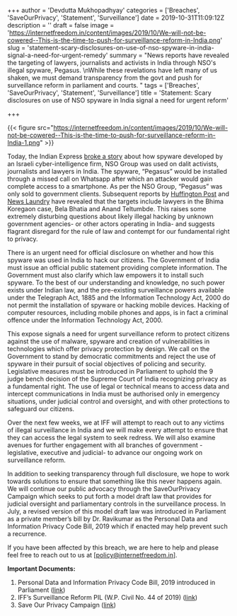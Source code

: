 +++
author = 'Devdutta Mukhopadhyay'
categories = ['Breaches', 'SaveOurPrivacy', 'Statement', 'Surveillance']
date = 2019-10-31T11:09:12Z
description = ''
draft = false
image = 'https://internetfreedom.in/content/images/2019/10/We-will-not-be-cowered--This-is-the-time-to-push-for-surveillance-reform-in-India.png'
slug = 'statement-scary-disclosures-on-use-of-nso-spyware-in-india-signal-a-need-for-urgent-remedy'
summary = "News reports have revealed the targeting of lawyers, journalists and activists in India through NSO's illegal spyware, Pegasus. \nWhile these revelations have left many of us shaken, we must demand transparency from the govt and push for surveillance reform in parliament and courts. "
tags = ['Breaches', 'SaveOurPrivacy', 'Statement', 'Surveillance']
title = 'Statement: Scary disclosures on use of NSO spyware in India signal a need for urgent reform'

+++


{{< figure src="https://internetfreedom.in/content/images/2019/10/We-will-not-be-cowered--This-is-the-time-to-push-for-surveillance-reform-in-India-1.png" >}}

Today, the Indian Express [broke a story](https://indianexpress.com/article/india/whatsapp-confirms-israeli-spyware-used-snoop-on-indian-journalists-activists-pegasus-facebook-6095296/) about how spyware developed by an Israeli cyber-intelligence firm, NSO Group was used on dalit activists, journalists and lawyers in India. The spyware, “Pegasus” would be installed through a missed call on Whatsapp after which an attacker would gain complete access to a smartphone. As per the NSO Group, “Pegasus” was only sold to government clients. Subsequent reports by [Huffington Post](https://www.huffingtonpost.in/entry/whatsapp-hacking-bhima-koregaon-lawyers-targeted_in_5dba8e9ae4b066da552c5028) and [News Laundry](https://www.newslaundry.com/2019/10/31/breaking-bela-bhatia-anand-teltumbde-among-indians-snooped-on-using-israeli-spyware) have revealed that the targets include lawyers in the Bhima Koregaon case, Bela Bhatia and Anand Teltumbde. This raises some extremely disturbing questions about likely illegal hacking by unknown government agencies- or other actors operating in India- and suggests flagrant disregard for the rule of law and contempt for our fundamental right to privacy.

There is an urgent need for official disclosure on whether and how this spyware was used in India to hack our citizens. The Government of India must issue an official public statement providing complete information. The Government must also clarify which law empowers it to install such spyware. To the best of our understanding and knowledge, no such power exists under Indian law, and the pre-existing surveillance powers available under the Telegraph Act, 1885 and the Information Technology Act, 2000 do not permit the installation of spyware or hacking mobile devices. Hacking of computer resources, including mobile phones and apps, is in fact a criminal offence under the Information Technology Act, 2000.

This expose signals a need for urgent surveillance reform to protect citizens against the use of malware, spyware and creation of vulnerabilities in technologies which offer privacy protection by design. We call on the Government to stand by democratic commitments and reject the use of spyware in their pursuit of social objectives of policing and security. Legislative measures must be introduced in Parliament to uphold the 9 judge bench decision of the Supreme Court of India recognizing privacy as a fundamental right. The use of legal or technical means to access data and intercept communications in India must be authorised only in emergency situations, under judicial control and oversight, and with other protections to safeguard our citizens.

Over the next few weeks, we at IFF will attempt to reach out to any victims of illegal surveillance in India and we will make every attempt to ensure that they can access the legal system to seek redress. We will also examine avenues for further engagement with all branches of government - legislative, executive and judicial- to advance our ongoing work on surveillance reform.

In addition to seeking transparency through full disclosure, we hope to work towards solutions to ensure that something like this never happens again. We will continue our public advocacy through the SaveOurPrivacy Campaign which seeks to put forth a model draft law that provides for judicial oversight and parliamentary controls in the surveillance process. In July, a revised version of this model draft law was introduced in Parliament as a private member’s bill by Dr. Ravikumar as the Personal Data and Information Privacy Code Bill, 2019 which if enacted may help prevent such a recurrence.

If you have been affected by this breach, we are here to help and please feel free to reach out to us at [policy@internetfreedom.in]. 

**Important Documents:**

1. Personal Data and Information Privacy Code Bill, 2019 introduced in Parliament ([link](https://internetfreedom.in/personal-data-and-information-privacy-code-bill-2019-introduced-in-the-lok-sabha-today-saveourprivacy/))
2. IFF’s Surveillance Reform PIL (W.P. Civil No. 44 of 2019) ([link](https://drive.google.com/open?id=0B9LKE-1DkhtFNzNMSjVidG9wUUZqZlpSbnRNeGlCZ0tDR0dn))
3. Save Our Privacy Campaign ([link](https://saveourprivacy.in/))

